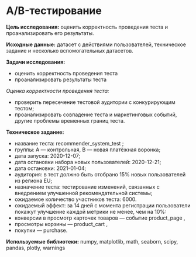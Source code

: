 # **A/B-тестирование**
**Цель исследования:**
оценить корректность проведения теста и проанализировать его результаты.

**Исходные данные:**
датасет с действиями пользователей, техническое задание и несколько вспомогательных датасетов.

**Задачи исследования:**
-   оценить корректность проведения теста
-   проанализировать результаты теста

*Оценка корректности проведения теста:*
-   проверить пересечение тестовой аудитории с конкурирующим тестом;
-   проанализировать совпадение теста и маркетинговых событий, другие проблемы временных границ теста.

**Техническое задание:** 
- название теста: recommender_system_test ;
- группы: А — контрольная, B — новая платёжная воронка;
- дата запуска: 2020-12-07;
- дата остановки набора новых пользователей: 2020-12-21;
- дата остановки: 2021-01-04;
- аудитория: в тест должно быть отобрано 15% новых пользователей из региона EU;
- назначение теста: тестирование изменений, связанных с внедрением улучшенной рекомендательной системы;
- ожидаемое количество участников теста: 6000.
- ожидаемый эффект: за 14 дней с момента регистрации пользователи покажут улучшение каждой метрики не менее, чем на 10%:
- конверсии в просмотр карточек товаров — событие product_page ,
- просмотры корзины — product_cart ,
- покупки — purchase.

**Используемые библиотеки:**
numpy, matplotlib, math, seaborn, scipy, pandas, plotly, warnings
